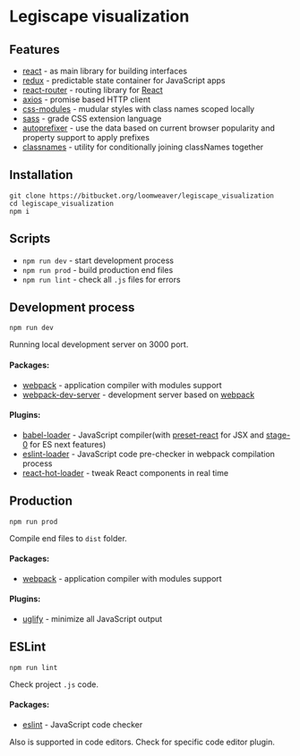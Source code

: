 # Legiscape visualization

## Features

* [react](https://facebook.github.io/react) - as main library for building interfaces
* [redux](http://redux.js.org) - predictable state container for JavaScript apps
* [react-router](https://github.com/ReactTraining/react-router) - routing library for [React](https://facebook.github.io/react/)
* [axios](https://github.com/mzabriskie/axios) - promise based HTTP client
* [css-modules](https://github.com/css-modules/css-modules) - mudular styles with class names scoped locally
* [sass](http://sass-lang.com/) - grade CSS extension language
* [autoprefixer](https://github.com/postcss/autoprefixer) - use the data based on current browser popularity and property support to apply prefixes
* [classnames](https://github.com/JedWatson/classnames) - utility for conditionally joining classNames together

## Installation

```
git clone https://bitbucket.org/loomweaver/legiscape_visualization
cd legiscape_visualization
npm i
```

## Scripts

* `npm run dev` - start development process
* `npm run prod` - build production end files
* `npm run lint` - check all `.js` files for errors

## Development process

`npm run dev`

Running local development server on 3000 port.

#### Packages:

* [webpack](https://webpack.github.io) - application compiler with modules support
* [webpack-dev-server](https://webpack.github.io/docs/webpack-dev-server.html) - development server based on [webpack](https://webpack.github.io)

#### Plugins:

* [babel-loader](https://babeljs.io) - JavaScript compiler(with [preset-react](https://babeljs.io/docs/plugins/preset-react) for JSX and [stage-0](https://babeljs.io/docs/plugins/preset-stage-0/) for ES next features)
* [eslint-loader](https://github.com/MoOx/eslint-loader) - JavaScript code pre-checker in webpack compilation process
* [react-hot-loader](https://www.npmjs.com/package/react-hot-loader) - tweak React components in real time

## Production

`npm run prod`

Compile end files to `dist` folder.

#### Packages:

* [webpack](https://webpack.github.io) - application compiler with modules support

#### Plugins:

* [uglify](https://webpack.github.io/docs/list-of-plugins.html#uglifyjsplugin) - minimize all JavaScript output

## ESLint

`npm run lint`

Check project `.js` code.

#### Packages:

* [eslint](http://eslint.org) - JavaScript code checker

Also is supported in code editors. Check for specific code editor plugin.

